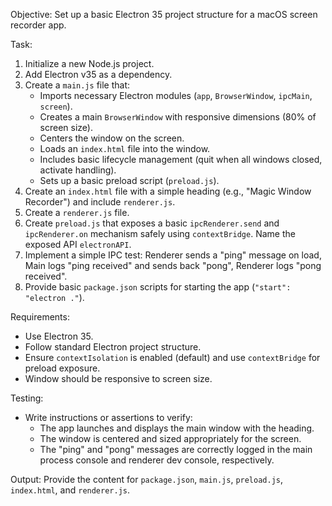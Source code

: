 Objective: Set up a basic Electron 35 project structure for a macOS screen recorder app.

Task:
1.  Initialize a new Node.js project.
2.  Add Electron v35 as a dependency.
3.  Create a `main.js` file that:
    * Imports necessary Electron modules (`app`, `BrowserWindow`, `ipcMain`, `screen`).
    * Creates a main `BrowserWindow` with responsive dimensions (80% of screen size).
    * Centers the window on the screen.
    * Loads an `index.html` file into the window.
    * Includes basic lifecycle management (quit when all windows closed, activate handling).
    * Sets up a basic preload script (`preload.js`).
4.  Create an `index.html` file with a simple heading (e.g., "Magic Window Recorder") and include `renderer.js`.
5.  Create a `renderer.js` file.
6.  Create `preload.js` that exposes a basic `ipcRenderer.send` and `ipcRenderer.on` mechanism safely using `contextBridge`. Name the exposed API `electronAPI`.
7.  Implement a simple IPC test: Renderer sends a "ping" message on load, Main logs "ping received" and sends back "pong", Renderer logs "pong received".
8.  Provide basic `package.json` scripts for starting the app (`"start": "electron ."`).

Requirements:
* Use Electron 35.
* Follow standard Electron project structure.
* Ensure `contextIsolation` is enabled (default) and use `contextBridge` for preload exposure.
* Window should be responsive to screen size.

Testing:
* Write instructions or assertions to verify:
    * The app launches and displays the main window with the heading.
    * The window is centered and sized appropriately for the screen.
    * The "ping" and "pong" messages are correctly logged in the main process console and renderer dev console, respectively.

Output: Provide the content for `package.json`, `main.js`, `preload.js`, `index.html`, and `renderer.js`.